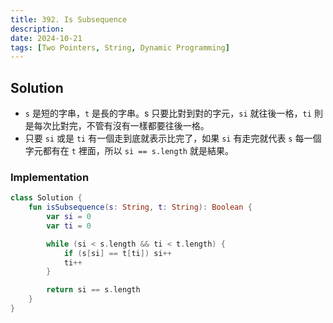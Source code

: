 ```yaml
---
title: 392. Is Subsequence
description:
date: 2024-10-21
tags: [Two Pointers, String, Dynamic Programming]
---
```


## Solution

- `s` 是短的字串，`t` 是長的字串。s 只要比對到對的字元，`si` 就往後一格，`ti` 則是每次比對完，不管有沒有一樣都要往後一格。
- 只要 `si` 或是 `ti` 有一個走到底就表示比完了，如果 `si` 有走完就代表 `s` 每一個字元都有在 `t` 裡面，所以 `si == s.length` 就是結果。

### Implementation

```kotlin
class Solution {
    fun isSubsequence(s: String, t: String): Boolean {
        var si = 0
        var ti = 0

        while (si < s.length && ti < t.length) {
            if (s[si] == t[ti]) si++
            ti++
        }

        return si == s.length
    }
}
```
